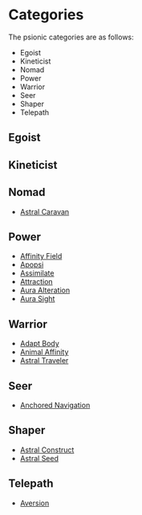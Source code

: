 # Categories

The psionic categories are as follows:

- Egoist
- Kineticist
- Nomad
- Power
- Warrior
- Seer
- Shaper
- Telepath

## Egoist

## Kineticist

## Nomad

- [Astral Caravan](/Psionics/A/AstralCaravan.md)

## Power

- [Affinity Field](/Psionics/A/AffinityField.md)
- [Apopsi](/Psionics/A/Apopsi.md)
- [Assimilate](/Psionics/A/Assimilate.md)
- [Attraction](/Psionics/A/Attraction.md)
- [Aura Alteration](/Psionics/A/AuralAlteration.md)
- [Aura Sight](/Psionics/A/AuraSight.md)

## Warrior

- [Adapt Body](/Psionics/A/AdaptBody.md)
- [Animal Affinity](/Psionics/A/AnimalAffinity.md)
- [Astral Traveler](/Psionics/A/AstralTraveler.md)

## Seer

- [Anchored Navigation](/Psionics/A/AnchoredNavigation.md)

## Shaper

- [Astral Construct](/Psionics/A/AstralConstruct.md)
- [Astral Seed](/Psionics/A/AstralSeed.md)

## Telepath

- [Aversion](/Psionics/A/Aversion.md)

